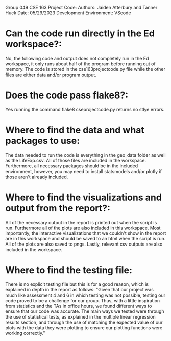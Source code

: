 Group 049 CSE 163 Project Code:
Authors: Jaiden Atterbury and Tanner Huck
Date: 05/29/2023
Development Environment: VScode

# Can the code run directly in the Ed workspace?:
No, the following code and output does not completely run in the Ed workspace,
it only runs about half of the program before running out of memory. The code
is stored in the cse163projectcode.py file while the other files are either data
and/or program output.

# Does the code pass flake8?:
Yes running the command flake8 cseprojectcode.py returns no stlye errors.

# Where to find the data and what packages to use:
The data needed to run the code is everything in the geo_data folder as well
as the LifeExp.csv. All of those files are included in the workspace. Furthermore,
all necessary packages should be in the included environment, however, you may need
to install statsmodels and/or plotly if those aren't already included.

# Where to find the visualizations and output from the report?:
All of the necessary output in the report is printed out when the script is run.
Furthermore all of the plots are also included in this workspace. Most importantly,
the interactive visualizations that we couldn't show in the report are in this
workspace and should be saved to an html when the script is run. All of the plots
are also saved to pngs. Lastly, relevant csv outputs are also included in the workspace.

# Where to find the testing file:
There is no explicit testing file but this is for a good reason, which is explained in depth in the
report as follows: "Given that our project was much like assessment 4 and 6 in which testing was not
possible, testing our code proved to be a challenge for our group. Thus, with a little inspiration
from statistics and the TAs in office hours, we found different ways to ensure that our code
was accurate. The main ways we tested were through the use of statistical tests, as explained
in the multiple linear regression results section, and through the use of matching the expected
value of our plots with the data they were plotting to ensure our plotting functions were working
correctly."

